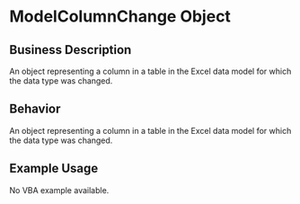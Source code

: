 # ModelColumnChange Object

## Business Description
An object representing a column in a table in the Excel data model for which the data type was changed.

## Behavior
An object representing a column in a table in the Excel data model for which the data type was changed.

## Example Usage
No VBA example available.
